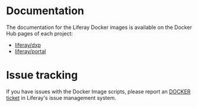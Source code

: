# Documentation

The documentation for the Liferay Docker images is available on the Docker Hub pages of each project:

 - [liferay/dxp](https://hub.docker.com/r/liferay/dxp)
 - [liferay/portal](https://hub.docker.com/r/liferay/portal)

# Issue tracking

If you have issues with the Docker Image scripts, please report an [DOCKER ticket](https://issues.liferay.com/browse/DOCKER) in Liferay's issue management system.